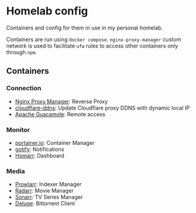 # Homelab config

Containers and config for them in use in my personal homelab.

Containers are run using `docker compose`. `nginx-proxy-manager` custom network
is used to facilitate `ufw` rules to access other containers only through `npm`.

## Containers

### Connection

- [Nginx Proxy Manager](https://nginxproxymanager.com/): Reverse Proxy
- [cloudflare-ddns](https://github.com/timothymiller/cloudflare-ddns): Update
  Cloudflare proxy DDNS with dynamic local IP
- [Apache Guacamole](https://guacamole.apache.org/): Remote access

### Monitor

- [portainer.io](https://www.portainer.io/): Container Manager
- [gotify](https://gotify.net/): Notifications
- [Homarr](https://homarr.dev/): Dashboard

### Media

- [Prowlarr](https://prowlarr.com/): Indexer Manager
- [Radarr](https://radarr.video/): Movie Manager
- [Sonarr](https://sonarr.tv/): TV Series Manager
- [Deluge](https://deluge-torrent.org/): Bittorrent Client
